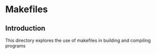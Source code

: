 # Makefiles

## Introduction
This directory explores the use of makefiles in building and compiling programs
